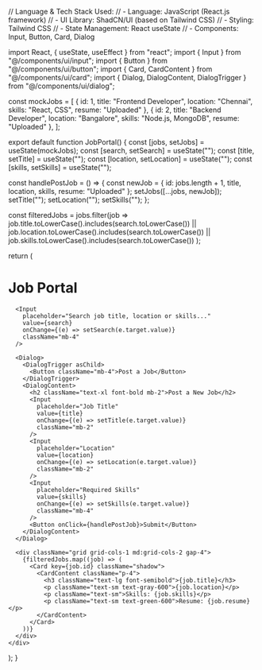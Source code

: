 // Language & Tech Stack Used:
// - Language: JavaScript (React.js framework)
// - UI Library: ShadCN/UI (based on Tailwind CSS)
// - Styling: Tailwind CSS
// - State Management: React useState
// - Components: Input, Button, Card, Dialog

import React, { useState, useEffect } from "react";
import { Input } from "@/components/ui/input";
import { Button } from "@/components/ui/button";
import { Card, CardContent } from "@/components/ui/card";
import { Dialog, DialogContent, DialogTrigger } from "@/components/ui/dialog";

const mockJobs = [
  { id: 1, title: "Frontend Developer", location: "Chennai", skills: "React, CSS", resume: "Uploaded" },
  { id: 2, title: "Backend Developer", location: "Bangalore", skills: "Node.js, MongoDB", resume: "Uploaded" },
];

export default function JobPortal() {
  const [jobs, setJobs] = useState(mockJobs);
  const [search, setSearch] = useState("");
  const [title, setTitle] = useState("");
  const [location, setLocation] = useState("");
  const [skills, setSkills] = useState("");

  const handlePostJob = () => {
    const newJob = {
      id: jobs.length + 1,
      title,
      location,
      skills,
      resume: "Uploaded"
    };
    setJobs([...jobs, newJob]);
    setTitle("");
    setLocation("");
    setSkills("");
  };

  const filteredJobs = jobs.filter(job =>
    job.title.toLowerCase().includes(search.toLowerCase()) ||
    job.location.toLowerCase().includes(search.toLowerCase()) ||
    job.skills.toLowerCase().includes(search.toLowerCase())
  );

  return (
    <div className="p-4 max-w-4xl mx-auto">
      <h1 className="text-2xl font-bold mb-4">Job Portal</h1>

      <Input
        placeholder="Search job title, location or skills..."
        value={search}
        onChange={(e) => setSearch(e.target.value)}
        className="mb-4"
      />

      <Dialog>
        <DialogTrigger asChild>
          <Button className="mb-4">Post a Job</Button>
        </DialogTrigger>
        <DialogContent>
          <h2 className="text-xl font-bold mb-2">Post a New Job</h2>
          <Input
            placeholder="Job Title"
            value={title}
            onChange={(e) => setTitle(e.target.value)}
            className="mb-2"
          />
          <Input
            placeholder="Location"
            value={location}
            onChange={(e) => setLocation(e.target.value)}
            className="mb-2"
          />
          <Input
            placeholder="Required Skills"
            value={skills}
            onChange={(e) => setSkills(e.target.value)}
            className="mb-4"
          />
          <Button onClick={handlePostJob}>Submit</Button>
        </DialogContent>
      </Dialog>

      <div className="grid grid-cols-1 md:grid-cols-2 gap-4">
        {filteredJobs.map((job) => (
          <Card key={job.id} className="shadow">
            <CardContent className="p-4">
              <h3 className="text-lg font-semibold">{job.title}</h3>
              <p className="text-sm text-gray-600">{job.location}</p>
              <p className="text-sm">Skills: {job.skills}</p>
              <p className="text-sm text-green-600">Resume: {job.resume}</p>
            </CardContent>
          </Card>
        ))}
      </div>
    </div>
  );
}
